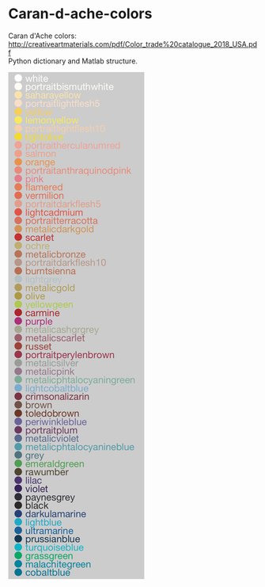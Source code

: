 # Caran-d-ache-colors
Caran d'Ache colors: http://creativeartmaterials.com/pdf/Color_trade%20catalogue_2018_USA.pdf \
Python dictionary and Matlab structure.

![alt text](https://raw.githubusercontent.com/pinheirochagas/Caran-d-ache-colors/master/cdcol.png)


